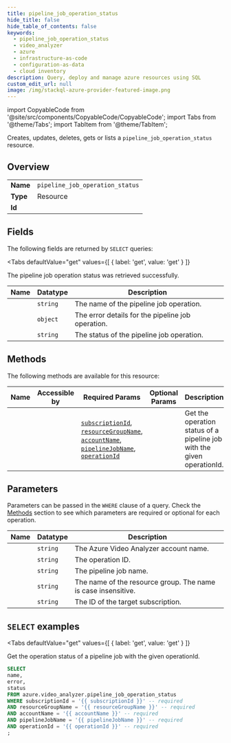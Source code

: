 ```yaml
--- 
title: pipeline_job_operation_status
hide_title: false
hide_table_of_contents: false
keywords:
  - pipeline_job_operation_status
  - video_analyzer
  - azure
  - infrastructure-as-code
  - configuration-as-data
  - cloud inventory
description: Query, deploy and manage azure resources using SQL
custom_edit_url: null
image: /img/stackql-azure-provider-featured-image.png
---
```


import CopyableCode from '@site/src/components/CopyableCode/CopyableCode';
import Tabs from '@theme/Tabs';
import TabItem from '@theme/TabItem';

Creates, updates, deletes, gets or lists a <code>pipeline_job_operation_status</code> resource.

## Overview
<table><tbody>
<tr><td><b>Name</b></td><td><code>pipeline_job_operation_status</code></td></tr>
<tr><td><b>Type</b></td><td>Resource</td></tr>
<tr><td><b>Id</b></td><td><CopyableCode code="azure.video_analyzer.pipeline_job_operation_status" /></td></tr>
</tbody></table>

## Fields

The following fields are returned by `SELECT` queries:

<Tabs
    defaultValue="get"
    values={[
        { label: 'get', value: 'get' }
    ]}
>
<TabItem value="get">

The pipeline job operation status was retrieved successfully.

<table>
<thead>
    <tr>
    <th>Name</th>
    <th>Datatype</th>
    <th>Description</th>
    </tr>
</thead>
<tbody>
<tr>
    <td><CopyableCode code="name" /></td>
    <td><code>string</code></td>
    <td>The name of the pipeline job operation.</td>
</tr>
<tr>
    <td><CopyableCode code="error" /></td>
    <td><code>object</code></td>
    <td>The error details for the pipeline job operation.</td>
</tr>
<tr>
    <td><CopyableCode code="status" /></td>
    <td><code>string</code></td>
    <td>The status of the pipeline job operation.</td>
</tr>
</tbody>
</table>
</TabItem>
</Tabs>

## Methods

The following methods are available for this resource:

<table>
<thead>
    <tr>
    <th>Name</th>
    <th>Accessible by</th>
    <th>Required Params</th>
    <th>Optional Params</th>
    <th>Description</th>
    </tr>
</thead>
<tbody>
<tr>
    <td><a href="#get"><CopyableCode code="get" /></a></td>
    <td><CopyableCode code="select" /></td>
    <td><a href="#parameter-subscriptionId"><code>subscriptionId</code></a>, <a href="#parameter-resourceGroupName"><code>resourceGroupName</code></a>, <a href="#parameter-accountName"><code>accountName</code></a>, <a href="#parameter-pipelineJobName"><code>pipelineJobName</code></a>, <a href="#parameter-operationId"><code>operationId</code></a></td>
    <td></td>
    <td>Get the operation status of a pipeline job with the given operationId.</td>
</tr>
</tbody>
</table>

## Parameters

Parameters can be passed in the `WHERE` clause of a query. Check the [Methods](#methods) section to see which parameters are required or optional for each operation.

<table>
<thead>
    <tr>
    <th>Name</th>
    <th>Datatype</th>
    <th>Description</th>
    </tr>
</thead>
<tbody>
<tr id="parameter-accountName">
    <td><CopyableCode code="accountName" /></td>
    <td><code>string</code></td>
    <td>The Azure Video Analyzer account name.</td>
</tr>
<tr id="parameter-operationId">
    <td><CopyableCode code="operationId" /></td>
    <td><code>string</code></td>
    <td>The operation ID.</td>
</tr>
<tr id="parameter-pipelineJobName">
    <td><CopyableCode code="pipelineJobName" /></td>
    <td><code>string</code></td>
    <td>The pipeline job name.</td>
</tr>
<tr id="parameter-resourceGroupName">
    <td><CopyableCode code="resourceGroupName" /></td>
    <td><code>string</code></td>
    <td>The name of the resource group. The name is case insensitive.</td>
</tr>
<tr id="parameter-subscriptionId">
    <td><CopyableCode code="subscriptionId" /></td>
    <td><code>string</code></td>
    <td>The ID of the target subscription.</td>
</tr>
</tbody>
</table>

## `SELECT` examples

<Tabs
    defaultValue="get"
    values={[
        { label: 'get', value: 'get' }
    ]}
>
<TabItem value="get">

Get the operation status of a pipeline job with the given operationId.

```sql
SELECT
name,
error,
status
FROM azure.video_analyzer.pipeline_job_operation_status
WHERE subscriptionId = '{{ subscriptionId }}' -- required
AND resourceGroupName = '{{ resourceGroupName }}' -- required
AND accountName = '{{ accountName }}' -- required
AND pipelineJobName = '{{ pipelineJobName }}' -- required
AND operationId = '{{ operationId }}' -- required
;
```
</TabItem>
</Tabs>
